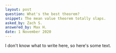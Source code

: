```yaml
---
layout: post
question: What's the best theorem?
snippet: The mean value theorem totally slaps. 
asked_by: Zach S.
answered_by: Max H.
date: 1 November 2020
---
```


I don't know what to write here, so here's some text.
